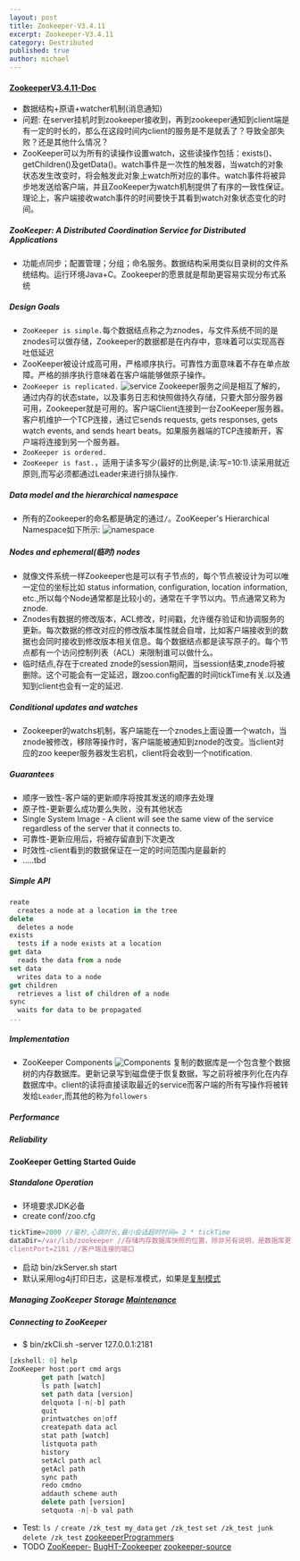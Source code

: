```yaml
---
layout: post
title: Zookeeper-V3.4.11
excerpt: Zookeeper-V3.4.11
category: Destributed
published: true
author: michael
---
```


#### [ZookeeperV3.4.11-Doc](http://zookeeper.apache.org/doc/r3.4.11/)

- 数据结构+原语+watcher机制(消息通知)
- 问题: 在server挂机时到zookeeper接收到，再到zookeeper通知到client端是有一定的时长的，那么在这段时间内client的服务是不是就丢了？导致全部失败？还是其他什么情况？
- ZooKeeper可以为所有的读操作设置watch，这些读操作包括：exists()、getChildren()及getData()。watch事件是一次性的触发器，当watch的对象状态发生改变时，将会触发此对象上watch所对应的事件。watch事件将被异步地发送给客户端，并且ZooKeeper为watch机制提供了有序的一致性保证。理论上，客户端接收watch事件的时间要快于其看到watch对象状态变化的时间。

##### ZooKeeper: A Distributed Coordination Service for Distributed Applications
- 功能点同步；配置管理；分组；命名服务。数据结构采用类似目录树的文件系统结构。运行环境Java+C。Zookeeper的愿景就是帮助更容易实现分布式系统
##### Design Goals
- `ZooKeeper is simple.`每个数据结点称之为znodes，与文件系统不同的是znodes可以做存储，Zookeeper的数据都是在内存中，意味着可以实现高吞吐低延迟
- ZooKeeper被设计成高可用，严格顺序执行。可靠性方面意味着不存在单点故障。严格的排序执行意味着在客户端能够做原子操作。
- `ZooKeeper is replicated.`
![service](http://zookeeper.apache.org/doc/r3.4.11/images/zkservice.jpg)
Zookeeper服务之间是相互了解的，通过内存的状态state，以及事务日志和快照做持久存储，只要大部分服务器可用，Zookeeper就是可用的。客户端Client连接到一台ZooKeeper服务器。客户机维护一个TCP连接，通过它sends requests, gets responses, gets watch events, and sends heart beats。如果服务器端的TCP连接断开，客户端将连接到另一个服务器。
- `ZooKeeper is ordered.`
- `ZooKeeper is fast.`，适用于读多写少(最好的比例是,读:写=10:1).读采用就近原则,而写必须都通过Leader来进行排队操作.

##### Data model and the hierarchical namespace
- 所有的Zookeeper的命名都是确定的通过`/`。ZooKeeper's Hierarchical Namespace如下所示:
![namespace](http://zookeeper.apache.org/doc/r3.4.11/images/zknamespace.jpg)

##### Nodes and ephemeral(临时) nodes
- 就像文件系统一样Zookeeper也是可以有子节点的，每个节点被设计为可以唯一定位的坐标比如 status information, configuration, location information, etc.,所以每个Node通常都是比较小的，通常在千字节以内。节点通常又称为znode.
- Znodes有数据的修改版本，ACL修改，时间戳，允许缓存验证和协调服务的更新。每次数据的修改对应的修改版本属性就会自增，比如客户端接收到的数据也会同时接收到修改版本相关信息。每个数据结点都是读写原子的。每个节点都有一个访问控制列表（ACL）来限制谁可以做什么。
- 临时结点,存在于created znode的session期间，当session结束,znode将被删除。这个可能会有一定延迟，跟zoo.config配置的时间tickTime有关.以及通知到client也会有一定的延迟.

##### Conditional updates and watches
- Zookeeper的watchs机制，客户端能在一个znodes上面设置一个watch，当znode被修改，移除等操作时，客户端能被通知到znode的改变。当client对应的zoo keeper服务器发生宕机，client将会收到一个notification.

##### Guarantees
- 顺序一致性-客户端的更新顺序将按其发送的顺序去处理
- 原子性-更新要么成功要么失败，没有其他状态
- Single System Image - A client will see the same view of the service regardless of the server that it connects to.
- 可靠性-更新应用后，将被存留直到下次更改
- 时效性-client看到的数据保证在一定的时间范围内是最新的
- .....tbd

##### Simple API

```js
reate
  creates a node at a location in the tree
delete
  deletes a node
exists
  tests if a node exists at a location
get data
  reads the data from a node
set data
  writes data to a node
get children
  retrieves a list of children of a node
sync
  waits for data to be propagated
...
```

##### Implementation
- ZooKeeper Components
![Components](http://zookeeper.apache.org/doc/r3.4.11/images/zkcomponents.jpg)
复制的数据库是一个包含整个数据树的内存数据库。更新记录写到磁盘便于恢复数据，写之前将被序列化在内存数据库中。client的读将直接读取最近的service而客户端的所有写操作将被转发给`Leader`,而其他的称为`followers`

##### Performance

##### Reliability

#### ZooKeeper Getting Started Guide

##### Standalone Operation
- 环境要求JDK必备
- create conf/zoo.cfg

```js
tickTime=2000 //毫秒,心跳时长,最小会话超时时间= 2 * tickTime
dataDir=/var/lib/zookeeper //存储内存数据库快照的位置，除非另有说明，是数据库更新的事务日志。
clientPort=2181 //客户端连接的端口
```

- 启动 bin/zkServer.sh start
- 默认采用log4j打印日志，这是标准模式，如果是[复制模式](http://zookeeper.apache.org/doc/r3.4.11/zookeeperStarted.html#sc_RunningReplicatedZooKeeper)

##### Managing ZooKeeper Storage [Maintenance](http://zookeeper.apache.org/doc/r3.4.11/zookeeperAdmin.html#sc_maintenance)

##### Connecting to ZooKeeper
- $ bin/zkCli.sh -server 127.0.0.1:2181

```js
[zkshell: 0] help
ZooKeeper host:port cmd args
        get path [watch]
        ls path [watch]
        set path data [version]
        delquota [-n|-b] path
        quit
        printwatches on|off
        createpath data acl
        stat path [watch]
        listquota path
        history
        setAcl path acl
        getAcl path
        sync path
        redo cmdno
        addauth scheme auth
        delete path [version]
        setquota -n|-b val path
```
- Test: `ls /` `create /zk_test my_data` `get /zk_test` `set /zk_test junk` `delete /zk_test` [zookeeperProgrammers](http://zookeeper.apache.org/doc/r3.4.11/zookeeperProgrammers.html)
- TODO [ZooKeeper-](https://github.com/liwanghong/ZooKeeper-)
[BugHT-Zookeeper](https://github.com/BugHT/Zookeeper)
[zookeeper-source](https://github.com/ChaseSuccesser/Zookeeper-SourceAnalysis)
